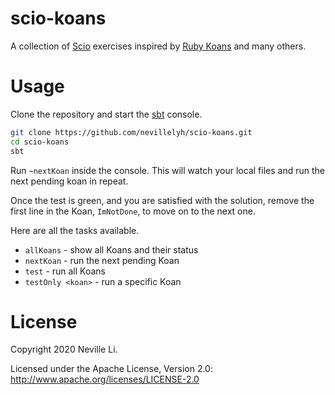 scio-koans
==========

A collection of [Scio](https://github.com/spotify/scio) exercises inspired by [Ruby Koans](http://rubykoans.com/) and many others.

# Usage

Clone the repository and start the [sbt](https://www.scala-sbt.org/) console.

```bash
git clone https://github.com/nevillelyh/scio-koans.git
cd scio-koans
sbt
```

Run `~nextKoan` inside the console. This will watch your local files and run the next pending koan in repeat.

Once the test is green, and you are satisfied with the solution, remove the first line in the Koan, `ImNotDone`, to move on to the next one.


Here are all the tasks available.

- `allKoans` - show all Koans and their status
- `nextKoan` - run the next pending Koan
- `test` - run all Koans
- `testOnly <koan>` - run a specific Koan

# License

Copyright 2020 Neville Li.

Licensed under the Apache License, Version 2.0: http://www.apache.org/licenses/LICENSE-2.0
